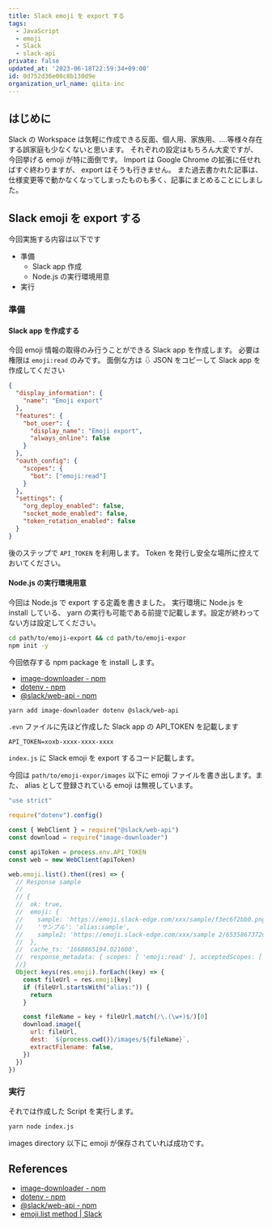 ```yaml
---
title: Slack emoji を export する
tags:
  - JavaScript
  - emoji
  - Slack
  - slack-api
private: false
updated_at: '2023-06-18T22:59:34+09:00'
id: 0d752d36e00c8b130d9e
organization_url_name: qiita-inc
---
```


## はじめに

Slack の Workspace は気軽に作成できる反面、個人用、家族用、....等様々存在する誤家庭も少なくないと思います。
それぞれの設定はもちろん大変ですが、今回挙げる emoji が特に面倒です。
Import は Google Chrome の拡張に任せればすぐ終わりますが、 export はそうも行きません。
また過去書かれた記事は、仕様変更等で動かなくなってしまったものも多く、記事にまとめることにしました。

## Slack emoji を export する

今回実施する内容は以下です

- 準備
  - Slack app 作成
  - Node.js の実行環境用意
- 実行

### 準備

#### Slack app を作成する

今回 emoji 情報の取得のみ行うことができる Slack app を作成します。
必要は権限は `emoji:read` のみです。
面倒な方は ⇩ JSON をコピーして Slack app を作成してください

```json
{
  "display_information": {
    "name": "Emoji export"
  },
  "features": {
    "bot_user": {
      "display_name": "Emoji export",
      "always_online": false
    }
  },
  "oauth_config": {
    "scopes": {
      "bot": ["emoji:read"]
    }
  },
  "settings": {
    "org_deploy_enabled": false,
    "socket_mode_enabled": false,
    "token_rotation_enabled": false
  }
}
```

後のステップで `API_TOKEN` を利用します。
Token を発行し安全な場所に控えておいてください。

#### Node.js の実行環境用意

今回は Node.js で export する定義を書きました。
実行環境に Node.js を install している、 yarn の実行も可能である前提で記載します。設定が終わってない方は設定してください。

```sh
cd path/to/emoji-export && cd path/to/emoji-expor
npm init -y
```

今回依存する npm package を install します。

- [image-downloader - npm](https://www.npmjs.com/package/image-downloader)
- [dotenv - npm](https://www.npmjs.com/package/dotenv)
- [@slack/web-api - npm](https://www.npmjs.com/package/@slack/web-api)

```sh
yarn add image-downloader dotenv @slack/web-api
```

`.evn` ファイルに先ほど作成した Slack app の API_TOKEN を記載します

```sh:.env
API_TOKEN=xoxb-xxxx-xxxx-xxxx
```

`index.js` に Slack emoji を export するコード記載します。

今回は `path/to/emoji-expor/images` 以下に emoji ファイルを書き出します。また、 alias として登録されている emoji は無視しています。

```js:index.js
"use strict"

require("dotenv").config()

const { WebClient } = require("@slack/web-api")
const download = require("image-downloader")

const apiToken = process.env.API_TOKEN
const web = new WebClient(apiToken)

web.emoji.list().then((res) => {
  // Response sample
  //
  // {
  //  ok: true,
  //  emoji: {
  //    sample: 'https://emoji.slack-edge.com/xxx/sample/f3ec6f2bb0.png',
  //    'サンプル': 'alias:sample',
  //    sample2: 'https://emoji.slack-edge.com/xxx/sample 2/6535867372d3b644.png'
  //  },
  //  cache_ts: '1668865194.021600',
  //  response_metadata: { scopes: [ 'emoji:read' ], acceptedScopes: [ 'emoji:read' ] }
  //}
  Object.keys(res.emoji).forEach((key) => {
    const fileUrl = res.emoji[key]
    if (fileUrl.startsWith("alias:")) {
      return
    }

    const fileName = key + fileUrl.match(/\.(\w+)$/)[0]
    download.image({
      url: fileUrl,
      dest: `${process.cwd()}/images/${fileName}`,
      extractFilename: false,
    })
  })
})
```

### 実行

それでは作成した Script を実行します。

```sh
yarn node index.js
```

images directory 以下に emoji が保存されていれば成功です。

## References

- [image-downloader - npm](https://www.npmjs.com/package/image-downloader)
- [dotenv - npm](https://www.npmjs.com/package/dotenv)
- [@slack/web-api - npm](https://www.npmjs.com/package/@slack/web-api)
- [emoji.list method | Slack](https://api.slack.com/methods/emoji.list)
